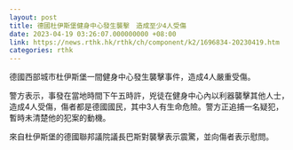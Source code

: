 ```yaml
---
layout: post
title: 德國杜伊斯堡健身中心發生襲擊　造成至少4人受傷
date: 2023-04-19 03:26:07.000000000 +08:00
link: https://news.rthk.hk/rthk/ch/component/k2/1696834-20230419.htm
categories: rthk
---
```


德國西部城巿杜伊斯堡一間健身中心發生襲擊事件，造成4人嚴重受傷。

警方表示，事發在當地時間下午五時許，兇徒在健身中心內以利器襲擊其他人士，造成4人受傷，傷者都是德國國民，其中3人有生命危險。警方正追捕一名疑犯，暫時未清楚他的犯案的動機。

來自杜伊斯堡的德國聯邦議院議長巴斯對襲擊表示震驚，並向傷者表示慰問。
